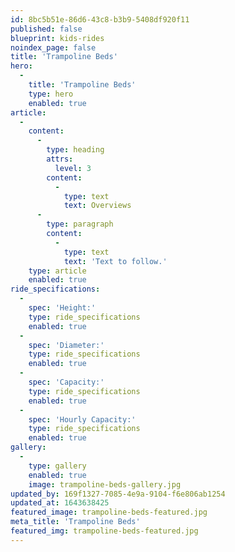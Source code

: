 ```yaml
---
id: 8bc5b51e-86d6-43c8-b3b9-5408df920f11
published: false
blueprint: kids-rides
noindex_page: false
title: 'Trampoline Beds'
hero:
  -
    title: 'Trampoline Beds'
    type: hero
    enabled: true
article:
  -
    content:
      -
        type: heading
        attrs:
          level: 3
        content:
          -
            type: text
            text: Overviews
      -
        type: paragraph
        content:
          -
            type: text
            text: 'Text to follow.'
    type: article
    enabled: true
ride_specifications:
  -
    spec: 'Height:'
    type: ride_specifications
    enabled: true
  -
    spec: 'Diameter:'
    type: ride_specifications
    enabled: true
  -
    spec: 'Capacity:'
    type: ride_specifications
    enabled: true
  -
    spec: 'Hourly Capacity:'
    type: ride_specifications
    enabled: true
gallery:
  -
    type: gallery
    enabled: true
    image: trampoline-beds-gallery.jpg
updated_by: 169f1327-7085-4e9a-9104-f6e806ab1254
updated_at: 1643638425
featured_image: trampoline-beds-featured.jpg
meta_title: 'Trampoline Beds'
featured_img: trampoline-beds-featured.jpg
---
```


